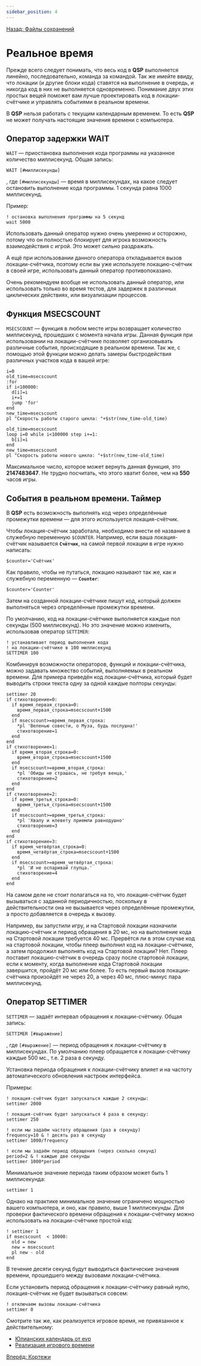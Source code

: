 ```yaml
---
sidebar_position: 4
---
```

[Назад: Файлы сохранений](savegame)

# Реальное время

Прежде всего следует понимать, что весь код в **QSP** выполняется линейно, последовательно, команда за командой. Так же имейте ввиду, что локации (и другие блоки кода) ставятся на выполнение в очередь, и никогда код в них не выполняется одновременно. Понимание двух этих простых вещей поможет вам лучше проектировать код в локации-счётчике и управлять событиями в реальном времени.

В **QSP** нельзя работать с текущим календарным временем. То есть **QSP** не может получать настоящие значения времени с компьютера.

## Оператор задержки WAIT

`WAIT` — приостановка выполнения кода программы на указанное количество миллисекунд. Общая запись:

``` qsp
WAIT [#миллисекунды]
```

, где `[#миллисекунды]` — время в миллисекундах, на какое следует остановить выполнение кода программы. 1 секунда равна 1000 миллисекунд.

Пример:

``` qsp
! остановка выполнения программы на 5 секунд
wait 5000
```

Использовать данный оператор нужно очень умеренно и осторожно, потому что он полностью блокирует для игрока возможность взаимодействия с игрой. Это может сильно раздражать.

А ещё при использовании данного оператора откладывается вызов локации-счётчика, поэтому если вы уже используете локацию-счётчик в своей игре, использовать данный оператор противопоказано.

Очень рекомендуем вообще не использовать данный оператор, или использовать только во время тестов, для задержек в различных циклических действиях, или визуализации процессов.

## Функция MSECSCOUNT

`MSECSCOUNT` — функция в любом месте игры возвращает количество миллисекунд, прошедших с момента начала игры. Данная функция при использовании на локации-счётчике позволяет организовывать различные события, происходящие в реальном времени. Так же, с помощью этой функции можно делать замеры быстродействия различных участков кода в вашей игре:

``` qsp
i=0
old_time=msecscount
:for
if i<100000:
  d[i]=i
  i+=1
  jump 'for'
end
new_time=msecscount
pl "Скорость работы старого цикла: "+$str(new_time-old_time)

old_time=msecscount
loop i=0 while i<100000 step i+=1:
  b[i]=i
end
new_time=msecscount
pl "Скорость работы нового цикла: "+$str(new_time-old_time)
```

Максимальное число, которое может вернуть данная функция, это **2147483647**. Не трудно посчитать, что этого хватит более, чем на **550** часов игры.

## События в реальном времени. Таймер

В **QSP** есть возможность выполнять код через определённые промежутки времени — для этого используется локация-счётчик.

Чтобы локация-счётчик заработала, необходимо внести её название в служебную переменную `$COUNTER`. Например, если ваша локация-счётчик называется **`Счётчик`**, на самой первой локации в игре нужно написать:

``` qsp
$counter='Счётчик'
```

Как правило, чтобы не путаться, локацию называют так же, как и служебную переменную — **`Counter`**:

``` qsp
$counter='Counter'
```

Затем на созданной локации-счётчике пишут код, который должен выполняться через определённые промежутки времени.

По умолчанию, код на локации-счётчике выполняется каждые пол секунды (500 миллисекунд). Но это значение можно изменить, использовав оператор `SETTIMER`:

``` qsp
! устанавливает период выполнения кода
! на локации-счётчике в 100 миллисекунд
SETTIMER 100
```

Комбинируя возможности операторов, функций и локации-счётчика, можно задавать множество событий, выполняемых в реальном времени. Для примера приведён код локации-счётчика, который будет выводить строки текста одну за одной каждые полторы секунды:

``` qsp
settimer 20
if стихотворение=0:
  if время_первая_строка=0:
    время_первая_строка=msecscount+1500
  end
  if msecscount>=время_первая_строка:
    *pl 'Веленью совести, о Муза, будь послушна!'
    стихотворение=1
  end
end
if стихотворение=1:
  if время_вторая_строка=0:
    время_вторая_строка=msecscount+1500
  end
  if msecscount>=время_вторая_строка:
    *pl 'Обиды не страшась, не требуя венца,'
    стихотворение=2
  end
end
if стихотворение=2:
  if время_третья_строка=0:
    время_третья_строка=msecscount+1500
  end
  if msecscount>=время_третья_строка:
    *pl 'Хвалу и клевету приемли равнодушно'
    стихотворение=3
  end
end
if стихотворение=3:
  if время_четвёртая_строка=0:
    время_четвёртая_строка=msecscount+1500
  end
  if msecscount>=время_четвёртая_строка:
    *pl 'И не оспаривай глупца.'
    стихотворение=4
  end
end
```

На самом деле не стоит полагаться на то, что локация-счётчик будет вызываться с заданной периодичностью, поскольку в действительности она не вызывается через определённые промежутки, а просто добавляется в очередь к вызову.

Например, вы запустили игру, и на Стартовой локации назначили локацию-счётчик и период обращения в 20 мс, но на выполнение кода на Стартовой локации требуется 40 мс. Прервётся ли в этом случае код на стартовой локации, чтобы плеер выполнил код на локации-счётчике, а затем продолжил выполнять код на Стартовой локации? Нет. Плеер поставит локацию-счётчик в очередь сразу после стартовой локации, если к моменту, когда выполнение кода Стартовой локации завершится, пройдёт 20 мс или более. То есть первый вызов локации-счётчика произойдёт не через 20, а через 40 мс, плюс-минус пара миллисекунд.

## Оператор SETTIMER

`SETTIMER` — задаёт интервал обращения к локации-счётчику. Общая запись:

``` qsp
SETTIMER [#выражение]
```

, где `[#выражение]` — период обращения к локации-счётчику в миллисекундах. По умолчанию плеер обращается к локации-счётчику каждые 500 мс., т.е. 2 раза в секунду.

Установка периода обращения к локации-счётчику влияет и на частоту автоматического обновления настроек интерфейса.

Примеры:

``` qsp
! локация-счётчик будет запускаться каждые 2 секунды:
settimer 2000
```

``` qsp
! локация-счётчик будет запускаться 4 раза в секунду:
settimer 250
```

``` qsp
! если мы задаём частоту обращения (раз в секунду)
frequency=10 & ! десять раз в секунду
settimer 1000/frequency
```

``` qsp
! если мы задаём период обращения (через сколько секунд)
period=2 & ! каждые две секунды
settimer 1000*period
```

Минимальное значение периода таким образом может быть 1 миллисекунда:

``` qsp
settimer 1
```

Однако на практике минимальное значение ограничено мощностью вашего компьютера, и оно, как правило, выше 1 миллисекунды. Для проверки фактического времени обращения к локации-счётчику можно использовать на локации-счётчике простой код:

``` qsp
! settimer 1
if msecscount  < 10000:
  old = new
  new = msecscount
  pl new - old
end
```

В течение десяти секунд будут выводиться фактические значения времени, прошедшего между вызовами локации-счётчика.

Если установить период обращения к локации-счётчику равный нулю, локация-счётчик не будет вызываться совсем:

``` qsp
! отключаем вызовы локации-счётчика
settimer 0
```

Смотрите так же, как реализуется игровое время, не привязанное к действительному:

*  [Юлианских календарь от evp](https://qsp.org/index.php?option=com_agora&task=topic&id=956&Itemid=57)
*  [Реализация игрового времени](https://qsp.org/index.php?option=com_agora&task=topic&id=956&Itemid=57)

[Вперёд: Кортежи](../programming/tuples)
